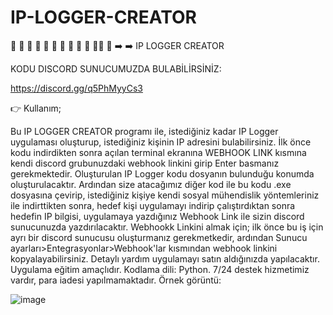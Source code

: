 # IP-LOGGER-CREATOR

🌟 🌟 🌟 🌟 🌟 🌟 🌟 🌟 🌟 🌟 🌟🌟 🌟 
➡️ ➡️  IP LOGGER CREATOR

KODU DISCORD SUNUCUMUZDA BULABİLİRSİNİZ:

https://discord.gg/q5PhMyyCs3

👉 Kullanım;

Bu IP LOGGER CREATOR programı ile, istediğiniz kadar IP Logger uygulaması oluşturup, istediğiniz kişinin IP adresini bulabilirsiniz. İlk önce kodu indirdikten sonra açılan terminal ekranına WEBHOOK LINK kısmına kendi discord grubunuzdaki webhook linkini girip Enter basmanız gerekmektedir. Oluşturulan IP Logger kodu dosyanın bulunduğu konumda oluşturulacaktır. Ardından size atacağımız diğer kod ile bu kodu .exe dosyasına çevirip, istediğiniz kişiye kendi sosyal mühendislik yöntemleriniz ile indirttikten sonra, hedef kişi uygulamayı indirip çalıştırdıktan sonra hedefin IP bilgisi, uygulamaya yazdığınız Webhook Link ile sizin discord sunucunuzda yazdırılacaktır. Webhookk Linkini almak için; ilk önce bu iş için ayrı bir discord sunucusu oluşturmanız gerekmetkedir, ardından Sunucu ayarları>Entegrasyonlar>Webhook'lar kısmından webhook linkini kopyalayabilirsiniz. Detaylı yardım uygulamayı satın aldığınızda yapılacaktır. Uygulama eğitim amaçlıdır. Kodlama dili: Python. 7/24 destek hizmetimiz vardır, para iadesi yapılmamaktadır. Örnek görüntü: 

![image](https://github.com/canhhr/IP-LOGGER/assets/82213336/f580fe22-2076-437b-8abe-a755ad0a6728)
